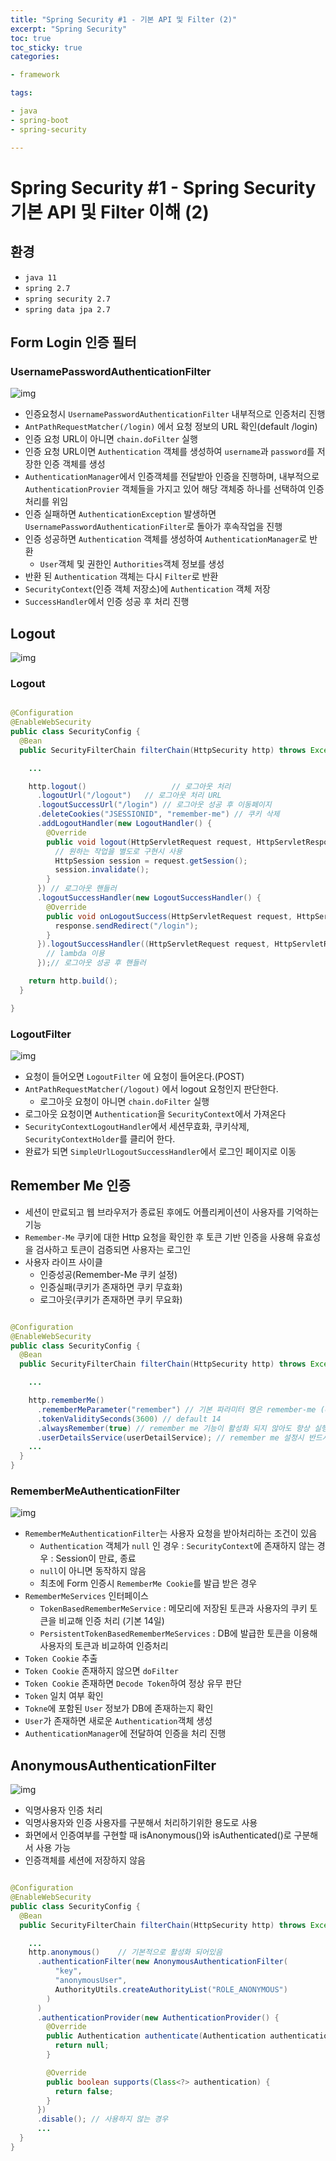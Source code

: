 ```yaml
---
title: "Spring Security #1 - 기본 API 및 Filter (2)"
excerpt: "Spring Security"
toc: true
toc_sticky: true
categories:

- framework

tags:

- java
- spring-boot
- spring-security

---
```


# Spring Security #1 - Spring Security 기본 API 및 Filter 이해 (2)

## 환경

- `java 11`
- `spring 2.7`
- `spring security 2.7`
- `spring data jpa 2.7`

## Form Login 인증 필터

### UsernamePasswordAuthenticationFilter

![img]({{site.url}}/assets/images/spring_security/01/username_password_authentication_filter.png)

- 인증요청시 `UsernamePasswordAuthenticationFilter` 내부적으로 인증처리 진행
- `AntPathRequestMatcher(/login)` 에서 요청 정보의 URL 확인(default /login)
- 인증 요청 URL이 아니면 `chain.doFilter` 실행
- 인증 요청 URL이면 `Authentication` 객체를 생성하여 `username`과 `password`를 저장한 인증 객체를 생성
- `AuthenticationManager`에서 인증객체를 전달받아 인증을 진행하며, 내부적으로 `AuthenticationProvier` 객체들을 가지고 있어 해당 객체중 하나를 선택하여 인증 처리를 위임
- 인증 실패하면 `AuthenticationException` 발생하면 `UsernamePasswordAuthenticationFilter`로 돌아가 후속작업을 진행
- 인증 성공하면 `Authentication` 객체를 생성하여 `AuthenticationManager`로 반환
  - `User`객체 및 권한인 `Authorities`객체 정보를 생성
- 반환 된 `Authentication` 객체는 다시 `Filter`로 반환
- `SecurityContext`(인증 객체 저장소)에 `Authentication` 객체 저장
- `SuccessHandler`에서 인증 성공 후 처리 진행

## Logout

![img]({{site.url}}/assets/images/spring_security/01/form_log_out.png)

### Logout

```java

@Configuration
@EnableWebSecurity
public class SecurityConfig {
  @Bean
  public SecurityFilterChain filterChain(HttpSecurity http) throws Exception {

    ...

    http.logout()                   // 로그아웃 처리
      .logoutUrl("/logout")   // 로그아웃 처리 URL
      .logoutSuccessUrl("/login") // 로그아웃 성공 후 이동페이지
      .deleteCookies("JSESSIONID", "remember-me") // 쿠키 삭제
      .addLogoutHandler(new LogoutHandler() {
        @Override
        public void logout(HttpServletRequest request, HttpServletResponse response, Authentication authentication) {
          // 원하는 작업을 별도로 구현시 사용
          HttpSession session = request.getSession();
          session.invalidate();
        }
      }) // 로그아웃 핸들러
      .logoutSuccessHandler(new LogoutSuccessHandler() {
        @Override
        public void onLogoutSuccess(HttpServletRequest request, HttpServletResponse response, Authentication authentication) throws IOException, ServletException {
          response.sendRedirect("/login");
        }
      }).logoutSuccessHandler((HttpServletRequest request, HttpServletResponse response, Authentication authentication) -> {
        // lambda 이용 
      });// 로그아웃 성공 후 핸들러

    return http.build();
  }

}

```

### LogoutFilter

![img]({{site.url}}/assets/images/spring_security/01/logout_page_url.png)

- 요청이 들어오면 `LogoutFilter` 에 요청이 들어온다.(POST)
- `AntPathRequestMatcher(/logout)` 에서 logout 요청인지 판단한다.
  - 로그아웃 요청이 아니면 `chain.doFilter` 실행
- 로그아웃 요청이면 `Authentication`을 `SecurityContext`에서 가져온다
- `SecurityContextLogoutHandler`에서 세션무효화, 쿠키삭제, `SecurityContextHolder`를 클리어 한다.
- 완료가 되면 `SimpleUrlLogoutSuccessHandler`에서 로그인 페이지로 이동

## Remember Me 인증

- 세션이 만료되고 웹 브라우저가 종료된 후에도 어플리케이션이 사용자를 기억하는 기능
- `Remember-Me` 쿠키에 대한 Http 요청을 확인한 후 토큰 기반 인증을 사용해 유효성을 검사하고 토큰이 검증되면 사용자는 로그인
- 사용자 라이프 사이클
  - 인증성공(Remember-Me 쿠키 설정)
  - 인증실패(쿠키가 존재하면 쿠키 무효화)
  - 로그아웃(쿠키가 존재하면 쿠키 무요화)

```java

@Configuration
@EnableWebSecurity
public class SecurityConfig {
  @Bean
  public SecurityFilterChain filterChain(HttpSecurity http) throws Exception {

    ...

    http.rememberMe()
      .rememberMeParameter("remember") // 기본 파라미터 명은 remember-me (check box의 parameter)
      .tokenValiditySeconds(3600) // default 14
      .alwaysRemember(true) // remember me 기능이 활성화 되지 않아도 항상 실행
      .userDetailsService(userDetailService); // remember me 설정시 반드시 필요한 설정, 사용자 정보 가져오기 위한
    ...
  }
}
```

### RememberMeAuthenticationFilter

![img]({{site.url}}/assets/images/spring_security/01/remember_me_filter.png)

- `RememberMeAuthenticationFilter`는 사용자 요청을 받아처리하는 조건이 있음
  - `Authentication` 객체가 `null` 인 경우 : `SecurityContext`에 존재하지 않는 경우 : Session이 만료, 종료
  - `null`이 아니면 동작하지 않음
  - 최초에 Form 인증시 `RememberMe Cookie`를 발급 받은 경우
- `RememberMeServices` 인터페이스
  - `TokenBasedRememberMeService` : 메모리에 저장된 토큰과 사용자의 쿠키 토큰을 비교해 인증 처리 (기본 14일)
  - `PersistentTokenBasedRememberMeServices` : DB에 발급한 토큰을 이용해 사용자의 토큰과 비교하여 인증처리
- `Token Cookie` 추출
- `Token Cookie` 존재하지 않으면 `doFilter`
- `Token Cookie` 존재하면 `Decode Token`하여 정상 유무 판단
- `Token` 일치 여부 확인
- `Tokne`에 포함된 `User` 정보가 DB에 존재하는지 확인
- `User`가 존재하면 새로운 `Authentication`객체 생성
- `AuthenticationManager`에 전달하여 인증을 처리 진행

## AnonymousAuthenticationFilter

![img]({{site.url}}/assets/images/spring_security/01/anonymous_authentication_filter.png)

- 익명사용자 인증 처리
- 익명사용자와 인증 사용자를 구분해서 처리하기위한 용도로 사용
- 화면에서 인증여부를 구현할 때 isAnonymous()와 isAuthenticated()로 구분해서 사용 가능
- 인증객체를 세션에 저장하지 않음

```java

@Configuration
@EnableWebSecurity
public class SecurityConfig {
  @Bean
  public SecurityFilterChain filterChain(HttpSecurity http) throws Exception {

    ...
    http.anonymous()    // 기본적으로 활성화 되어있음
      .authenticationFilter(new AnonymousAuthenticationFilter(
          "key",
          "anonymousUser",
          AuthorityUtils.createAuthorityList("ROLE_ANONYMOUS")
        )
      )
      .authenticationProvider(new AuthenticationProvider() {
        @Override
        public Authentication authenticate(Authentication authentication) throws AuthenticationException {
          return null;
        }

        @Override
        public boolean supports(Class<?> authentication) {
          return false;
        }
      })
      .disable(); // 사용하지 않는 경우
      ...
  }
}
```